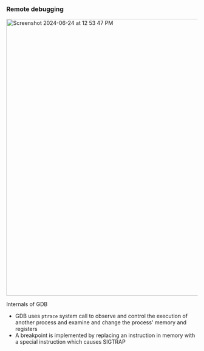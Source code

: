 ### Remote debugging

<img width="729" alt="Screenshot 2024-06-24 at 12 53 47 PM" src="https://github.com/debamitra/debs-notes/assets/2363934/9c7deec2-a950-447d-a47c-2e4a06c0adda">



Internals of GDB
- GDB uses `ptrace` system call to observe and control the execution of another process and examine and change the process' memory and registers
- A breakpoint is implemented by replacing an instruction in memory with a special instruction which causes SIGTRAP
  
